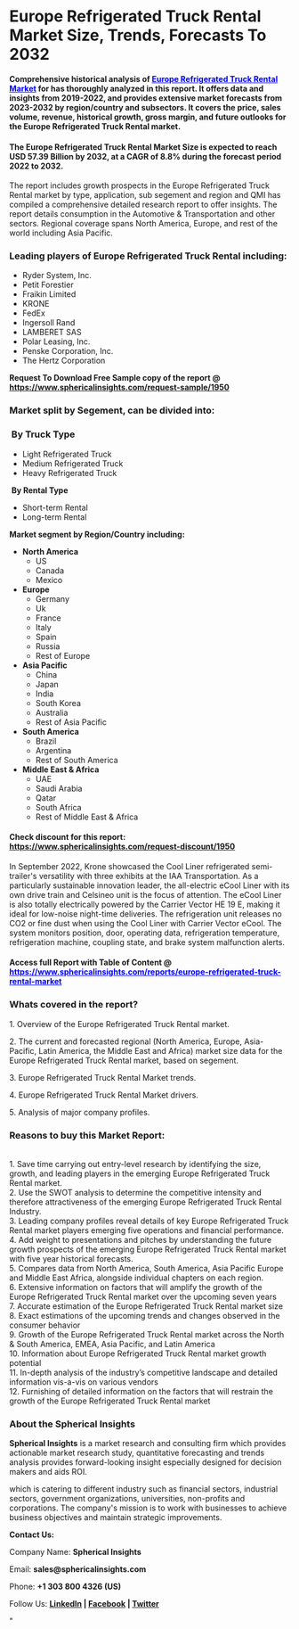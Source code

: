 <h1 class="news-post-title">Europe Refrigerated Truck Rental Market Size, Trends, Forecasts To 2032</h1>
<p><strong>Comprehensive historical analysis of&nbsp;<span style="color: #0000ff;"><a style="color: #0000ff;" href="https://www.sphericalinsights.com/reports/europe-refrigerated-truck-rental-market" target="_blank">Europe Refrigerated Truck Rental Market</a>&nbsp;</span>for has thoroughly analyzed in this report. It offers data and insights from 2019-2022, and provides extensive market forecasts from 2023-2032 by region/country and subsectors. It covers the price, sales volume, revenue, historical growth, gross margin, and future outlooks for the Europe Refrigerated Truck Rental market.</strong></p>
<h4><strong>The Europe Refrigerated Truck Rental Market Size is expected to reach USD 57.39 Billion by 2032, at a CAGR of 8.8% during the forecast period 2022 to 2032.</strong></h4>
<p>The report includes growth prospects in the Europe Refrigerated Truck Rental market by type, application, sub segement and region and QMI has compiled a comprehensive detailed research report to offer insights. The report details consumption in the Automotive &amp; Transportation and other sectors. Regional coverage spans North America, Europe, and rest of the world including Asia Pacific.</p>
<h3><strong>Leading players of Europe Refrigerated Truck Rental including:</strong></h3>
<ul>
<li>Ryder System, Inc.</li>
<li>Petit Forestier</li>
<li>Fraikin Limited</li>
<li>KRONE</li>
<li>FedEx</li>
<li>Ingersoll Rand</li>
<li>LAMBERET SAS</li>
<li>Polar Leasing, Inc.</li>
<li>Penske Corporation, Inc.</li>
<li>The Hertz Corporation</li>
</ul>
<p><strong>Request To Download Free Sample copy of the report @ <a href="https://www.sphericalinsights.com/request-sample/1950" target="_blank">https://www.sphericalinsights.com/request-sample/1950</a></strong></p>
<h3><strong>Market split by Segement, can be divided into:</strong></h3>
<h3><strong>&nbsp;By&nbsp;</strong><strong>Truck Type</strong></h3>
<ul>
<li>Light Refrigerated Truck</li>
<li>Medium Refrigerated Truck</li>
<li>Heavy Refrigerated Truck</li>
</ul>
<p>&nbsp;<strong>By&nbsp;</strong><strong>Rental Type</strong></p>
<ul>
<li>Short-term Rental</li>
<li>Long-term Rental</li>
</ul>
<p><strong>Market segment by Region/Country including:</strong></p>
<ul>
<li><strong>North America</strong>
<ul>
<li>US</li>
<li>Canada</li>
<li>Mexico</li>
</ul>
</li>
<li><strong>Europe</strong>
<ul>
<li>Germany</li>
<li>Uk</li>
<li>France</li>
<li>Italy</li>
<li>Spain</li>
<li>Russia</li>
<li>Rest of Europe</li>
</ul>
</li>
<li><strong>Asia Pacific</strong>
<ul>
<li>China</li>
<li>Japan</li>
<li>India</li>
<li>South Korea</li>
<li>Australia</li>
<li>Rest of Asia Pacific</li>
</ul>
</li>
<li><strong>South America</strong>
<ul>
<li>Brazil</li>
<li>Argentina</li>
<li>Rest of South America</li>
</ul>
</li>
<li><strong>Middle East &amp; Africa</strong>
<ul>
<li>UAE</li>
<li>Saudi Arabia</li>
<li>Qatar</li>
<li>South Africa</li>
<li>Rest of Middle East &amp; Africa</li>
</ul>
</li>
</ul>
<h4>Check discount for this report: <a href="https://www.sphericalinsights.com/request-discount/1950" target="_blank">https://www.sphericalinsights.com/request-discount/1950</a></h4>
<p>In September 2022, Krone showcased the Cool Liner refrigerated semi-trailer's versatility with three exhibits at the IAA Transportation. As a particularly sustainable innovation leader, the all-electric eCool Liner with its own drive train and Celsineo unit is the focus of attention. The eCool Liner is also totally electrically powered by the Carrier Vector HE 19 E, making it ideal for low-noise night-time deliveries. The refrigeration unit releases no CO2 or fine dust when using the Cool Liner with Carrier Vector eCool. The system monitors position, door, operating data, refrigeration temperature, refrigeration machine, coupling state, and brake system malfunction alerts.</p>
<h4>Access full Report with Table of Content @ <span style="color: #0000ff;"><a style="color: #0000ff;" href="https://www.sphericalinsights.com/reports/europe-refrigerated-truck-rental-market" target="_blank">https://www.sphericalinsights.com/reports/europe-refrigerated-truck-rental-market</a></span></h4>
<h3><strong>Whats covered in the report?</strong></h3>
<p>1. Overview of the Europe Refrigerated Truck Rental market.</p>
<p>2. The current and forecasted regional (North America, Europe, Asia-Pacific, Latin America, the Middle East and Africa) market size data for the Europe Refrigerated Truck Rental market, based on segement.</p>
<p>3. Europe Refrigerated Truck Rental Market trends.</p>
<p>4. Europe Refrigerated Truck Rental Market drivers.</p>
<p>5. Analysis of major company profiles.</p>
<h3><strong>Reasons to buy this Market Report:</strong></h3>
<p><br /> 1. Save time carrying out entry-level research by identifying the size, growth, and leading players in the emerging Europe Refrigerated Truck Rental market.<br /> 2. Use the SWOT analysis to determine the competitive intensity and therefore attractiveness of the emerging Europe Refrigerated Truck Rental Industry.<br /> 3. Leading company profiles reveal details of key Europe Refrigerated Truck Rental market players emerging five operations and financial performance.<br /> 4. Add weight to presentations and pitches by understanding the future growth prospects of the emerging Europe Refrigerated Truck Rental market with five year historical forecasts.<br /> 5. Compares data from North America, South America, Asia Pacific Europe and Middle East Africa, alongside individual chapters on each region.<br /> 6. Extensive information on factors that will amplify the growth of the Europe Refrigerated Truck Rental market over the upcoming seven years<br /> 7. Accurate estimation of the Europe Refrigerated Truck Rental market size <br /> 8. Exact estimations of the upcoming trends and changes observed in the consumer behavior <br /> 9. Growth of the Europe Refrigerated Truck Rental market across the North &amp; South America, EMEA, Asia Pacific, and Latin America<br /> 10. Information about Europe Refrigerated Truck Rental market growth potential<br /> 11. In-depth analysis of the industry&rsquo;s competitive landscape and detailed information vis-a-vis on various vendors<br /> 12. Furnishing of detailed information on the factors that will restrain the growth of the Europe Refrigerated Truck Rental market</p>
<h3><strong>About the Spherical Insights</strong></h3>
<p><strong>Spherical Insights</strong> is a market research and consulting firm which provides actionable market research study, quantitative forecasting and trends analysis provides forward-looking insight especially designed for decision makers and aids ROI.</p>
<p>which is catering to different industry such as financial sectors, industrial sectors, government organizations, universities, non-profits and corporations. The company's mission is to work with businesses to achieve business objectives and maintain strategic improvements.</p>
<p><strong>Contact Us:</strong></p>
<p>Company Name: <strong>Spherical Insights</strong></p>
<p>Email: <strong>sales@sphericalinsights.com</strong></p>
<p>Phone: <strong>+1 303 800 4326 (US)</strong></p>
<p>Follow Us: <strong><a href="https://www.linkedin.com/company/spherical-insight/"><u>LinkedIn</u></a> | <a href="https://www.facebook.com/sphericalinsights22"><u>Facebook</u></a> | <a href="https://twitter.com/SInsights_US"><u>Twitter</u></a></strong></p>
<p>"</p>
